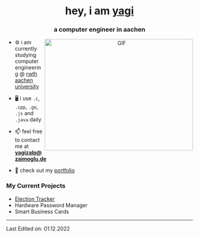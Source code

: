 <h1 align="center">hey, i am <a href="https://yagizalp.dev" target="blank">yagi</a></h1>
<h3 align="center">a computer engineer in aachen</h3>

<a target="_blank" align="center">
  <img align="right" top="500" height="300" width="400" alt="GIF" src="https://media1.giphy.com/media/qgQUggAC3Pfv687qPC/giphy.gif">
</a>

- ⚙️ i am currently studying computer engineering @ <a href="https://rwth-aachen.de" target="blank">rwth aachen university</a>

- 🖥️ i use `.c`, `.cpp`, `.go`, `.js` and `.java` daily

- 📫 feel free to contact me at **yagizalp@zaimoglu.de**

- 📄 check out my <a href="https://yagizalp.dev" target="blank">portfolio</a>



### My Current Projects

- [Election Tracker](https://github.com/yzaimoglu/election-tracker)
- Hardware Password Manager
- Smart Business Cards

---

Last Edited on: 01.12.2022
